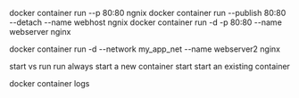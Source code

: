 docker container run --p 80:80 ngnix
docker container run --publish  80:80 --detach --name webhost ngnix
docker container run -d -p 80:80 --name webserver nginx

docker container run -d --network my_app_net --name webserver2 nginx

start vs run
run always start a new container
start start an existing container 

docker container logs <container-name>
